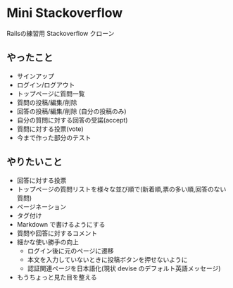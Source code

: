 Mini Stackoverflow
==================

Railsの練習用 Stackoverflow クローン

やったこと
----------
- サインアップ
- ログイン/ログアウト
- トップページに質問一覧
- 質問の投稿/編集/削除
- 回答の投稿/編集/削除 (自分の投稿のみ)
- 自分の質問に対する回答の受諾(accept)
- 質問に対する投票(vote)
- 今まで作った部分のテスト

やりたいこと
----------
- 回答に対する投票
- トップページの質問リストを様々な並び順で(新着順,票の多い順,回答のない質問)
- ページネーション
- タグ付け
- Markdown で書けるようにする
- 質問や回答に対するコメント
- 細かな使い勝手の向上
	- ログイン後に元のページに遷移
	- 本文を入力していないときに投稿ボタンを押せないように
	- 認証関連ページを日本語化(現状 devise のデフォルト英語メッセージ)
- もうちょっと見た目を整える
